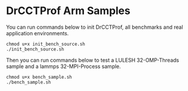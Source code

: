 # DrCCTProf Arm Samples

You can run commands below to init DrCCTProf, all benchmarks and real application environments.
```
chmod u+x init_bench_source.sh
./init_bench_source.sh
```
Then you can run commands below to test a LULESH 32-OMP-Threads sample and a lammps 32-MPI-Process sample.
```
chmod u+x bench_sample.sh
./bench_sample.sh
```